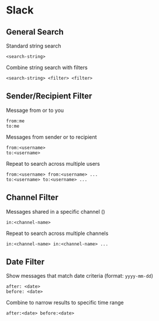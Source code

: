 # Slack

## General Search

Standard string search

    <search-string>

Combine string search with filters

    <search-string> <filter> <filter>

## Sender/Recipient Filter

Message from or to you

    from:me
    to:me

Messages from sender or to recipient

    from:<username>
    to:<username>

Repeat to search across multiple users

    from:<username> from:<username> ...
    to:<username> to:<username> ...

## Channel Filter

Messages shared in a specific channel ()

    in:<channel-name>

Repeat to search across multiple channels

    in:<channel-name> in:<channel-name> ...

## Date Filter

Show messages that match date criteria (format: `yyyy-mm-dd`)

    after: <date>
    before: <date>

Combine to narrow results to specific time range

    after:<date> before:<date>
